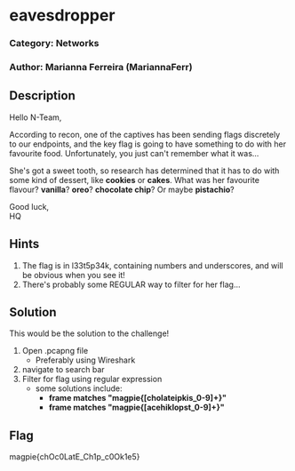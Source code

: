 # eavesdropper
### Category: Networks
### Author: Marianna Ferreira (MariannaFerr)

## Description

Hello N-Team,

According to recon, one of the captives has been sending flags discretely to our endpoints, and the key flag is going to have something to do with her favourite food. Unfortunately, you just can't remember what it was...

She's got a sweet tooth, so research has determined that it has to do with some kind of dessert, like **cookies** or **cakes**. What was her favourite flavour? **vanilla**? **oreo**? **chocolate chip**? Or maybe **pistachio**?

Good luck, \
HQ

## Hints
1. The flag is in l33t5p34k, containing numbers and underscores, and will be obvious when you see it!
2. There's probably some REGULAR way to filter for her flag...

## Solution
This would be the solution to the challenge!

1. Open .pcapng file
    * Preferably using Wireshark
2. navigate to search bar
3. Filter for flag using regular expression
    * some solutions include:
        * **frame matches "magpie{[cholateipkis_0-9]+}"**
        * **frame matches "magpie{[acehiklopst_0-9]+}"**

## Flag
magpie{chOc0LatE_Ch1p_c0Ok1e5}
